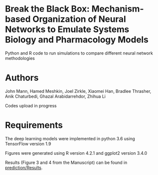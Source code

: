 # Break the Black Box: Mechanism-based Organization of Neural Networks to Emulate Systems Biology and Pharmacology Models 

Python and R code to run simulations to compare different neural network methodologies

# Authors

John Mann, Hamed Meshkin, Joel Zirkle, Xiaomei Han, Bradlee Thrasher, Anik Chaturbedi, Ghazal Arabidarrehdor, Zhihua Li

Codes upload in progress

# Requirements
The deep learning models were implemented in python 3.6 using TensorFlow version 1.9

Figures were generated using R version 4.2.1 and ggplot2 version 3.4.0

Results (Figure 3 and 4 from the Manuscript) can be found in [prediction/Results](https://github.com/FDA/Mechanistic-PK-PD-Model-to-Rescue-Opioid-Overdose/tree/Breaking-the-Black-Box-ML/prediction/Results).


